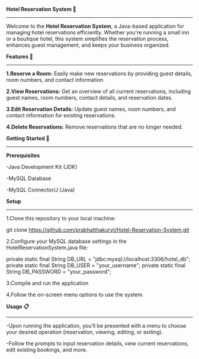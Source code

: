 **Hotel Reservation System 🏨**
___________________________________________________________________________________________________________________________________________________________________________________________
Welcome to the **Hotel Reservation System**, a Java-based application for managing hotel reservations efficiently. Whether you're running a small inn or a boutique hotel, this system simplifies the reservation process, enhances guest management, and keeps your business organized.


**Features 🌟**
___________________________________________________________________________________________________________________________________________________________________________________________

**1.Reserve a Room:** Easily make new reservations by providing guest details, room numbers, and contact information.

**2.View Reservations:** Get an overview of all current reservations, including guest names, room numbers, contact details, and reservation dates.

**3.Edit Reservation Details:** Update guest names, room numbers, and contact information for existing reservations.

**4.Delete Reservations:** Remove reservations that are no longer needed.


**Getting Started 🚀**
___________________________________________________________________________________________________________________________________________________________________________________________
**Prerequisites**

-Java Development Kit (JDK)

-MySQL Database

-MySQL Connector/J (Java)


**Setup**
___________________________________________________________________________________________________________________________________________________________________________________________
1.Clone this repository to your local machine:

git clone https://github.com/prabhatthakuryt/Hotel-Reservation-System.git

2.Configure your MySQL database settings in the 
HotelReservationSystem.java file:

private static final String DB_URL = "jdbc:mysql://localhost:3306/hotel_db";
private static final String DB_USER = "your_username";
private static final String DB_PASSWORD = "your_password";

3.Compile and run the application

4.Follow the on-screen menu options to use the system.



**Usage 📋**
___________________________________________________________________________________________________________________________________________________________________________________________
-Upon running the application, you'll be presented with a menu to choose your desired operation (reservation, viewing, editing, or exiting).

-Follow the prompts to input reservation details, view current reservations, edit existing bookings, and more.
